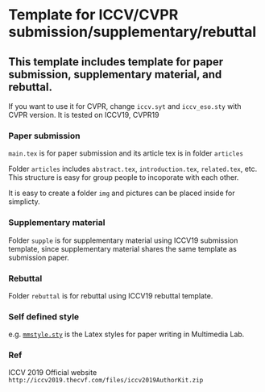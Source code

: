 
# Template for ICCV/CVPR submission/supplementary/rebuttal  
## This template includes template for paper submission, supplementary material, and rebuttal. 
If you want to use it for CVPR, change ``iccv.syt`` and ``iccv_eso.sty`` with CVPR version. It is tested on ICCV19, CVPR19

### Paper submission
``main.tex`` is for paper submission and its article tex is in folder ``articles`` 

Folder ``articles`` includes ``abstract.tex``, ``introduction.tex``, ``related.tex``, etc. This structure is easy for group people to incoporate with each other.

It is easy to create a folder ``img`` and pictures can be placed inside for simplicty.

### Supplementary material
Folder ``supple`` is for supplementary material using ICCV19 submission template, since supplementary material shares the same template as submission paper.

### Rebuttal
Folder ``rebuttal`` is for rebuttal using  ICCV19 rebuttal template.

### Self defined style
e.g. [``mmstyle.sty``](https://github.com/open-mmlab/mmstyles) is the Latex styles for paper writing in Multimedia Lab.

### Ref
ICCV 2019 Official website
``
http://iccv2019.thecvf.com/files/iccv2019AuthorKit.zip
``
